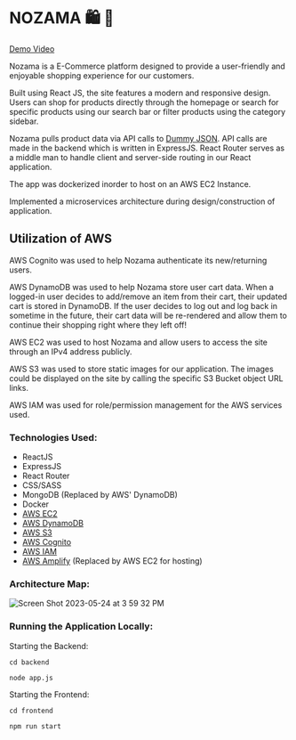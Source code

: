 # NOZAMA 🛍️ 🛒 

[Demo Video](https://youtu.be/OmStX00KRp4)

Nozama is a E-Commerce platform designed to provide a user-friendly and enjoyable shopping experience for our customers. 

Built using React JS, the site features a modern and responsive design. Users can shop for products directly through the homepage or search for specific products using our search bar or filter products using the category sidebar. 

Nozama pulls product data via API calls to [Dummy JSON](https://dummyjson.com/docs/products). API calls are made in the backend which is written in ExpressJS. React Router serves as a middle man to handle client and server-side routing in our React application.

The app was dockerized inorder to host on an AWS EC2 Instance. 

Implemented a microservices architecture during design/construction of application.

## Utilization of AWS
AWS Cognito was used to help Nozama authenticate its new/returning users. 

AWS DynamoDB was used to help Nozama store user cart data. When a logged-in user decides to add/remove an item from their cart, their updated cart is stored in DynamoDB. If the user decides to log out and log back in sometime in the future, their cart data will be re-rendered and allow them to continue their shopping right where they left off! 

AWS EC2 was used to host Nozama and allow users to access the site through an IPv4 address publicly. 

AWS S3 was used to store static images for our application. The images could be displayed on the site by calling the specific S3 Bucket object URL links. 

AWS IAM was used for role/permission management for the AWS services used.  

### Technologies Used:
- ReactJS
- ExpressJS
- React Router 
- CSS/SASS
- MongoDB (Replaced by AWS' DynamoDB)
- Docker
- [AWS EC2](https://aws.amazon.com/ec2/)
- [AWS DynamoDB](https://aws.amazon.com/dynamodb/?nc2=h_ql_prod_db_ddb)
- [AWS S3](https://aws.amazon.com/s3/) 
- [AWS Cognito](https://aws.amazon.com/cognito/)
- [AWS IAM](https://aws.amazon.com/iam/)
- [AWS Amplify](https://aws.amazon.com/amplify/) (Replaced by AWS EC2 for hosting)
 
### Architecture Map:
![Screen Shot 2023-05-24 at 3 59 32 PM](https://github.com/ashdeep-singh02/Nozama_E-Commerce/assets/71999538/0dad65a2-b846-44ce-979d-d477f591270e)

### Running the Application Locally:
Starting the Backend: 
```shell
cd backend

node app.js
```

Starting the Frontend: 
```shell
cd frontend

npm run start
```


